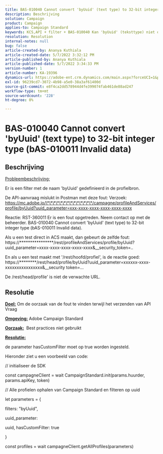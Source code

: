 ```yaml
---
title: BAS-010040 Cannot convert 'byUuid' (text type) to 32-bit integer type (bAS-010011 Invalid data)
description: Beschrijving
solution: Campaign
product: Campaign
applies-to: Campaign Standard
keywords: KCS,API + filter + BAS-010040 Kan 'byUuid' (teksttype) niet omzetten in 32-bits geheel getal (bAS-010011 Ongeldige gegevens)
resolution: Resolution
internal-notes: null
bug: false
article-created-by: Ananya Kuthiala
article-created-date: 5/7/2022 3:32:12 PM
article-published-by: Ananya Kuthiala
article-published-date: 5/7/2022 3:34:33 PM
version-number: 1
article-number: KA-19396
dynamics-url: https://adobe-ent.crm.dynamics.com/main.aspx?forceUCI=1&pagetype=entityrecord&etn=knowledgearticle&id=6bbfd5d7-1ace-ec11-a7b5-0022480a8e40
exl-id: 96239cd7-3072-4b98-a5e0-38a3af61400d
source-git-commit: e8f4ca2dd578944d4fe399074fab461de88ad247
workflow-type: tm+mt
source-wordcount: '228'
ht-degree: 0%

---
```


# BAS-010040 Cannot convert &#39;byUuid&#39; (text type) to 32-bit integer type (bAS-010011 Invalid data)

## Beschrijving


<u>Probleembeschrijving:</u>

Er is een filter met de naam &#39;byUuid&#39; gedefinieerd in de profielbron.

De API-aanvraag mislukt in Postman met deze fout: Verzoek: https://mc.adobe.io/\*\*\*\*\*\*\*\*\*\*\*\*\*\*/campagne/profileAndServices/profile/byUuid?uuid_parameter=xxx-xxxx-xxxx-xxxx-xxxx-xxxx

Reactie: RST-360011 Er is een fout opgetreden. Neem contact op met de beheerder.
BAS-010040 Cannot convert &#39;byUuid&#39; (text type) to 32-bit integer type (bAS-010011 Invalid data).

Als u een test direct in ACS maakt, dan gebeurt de zelfde fout: https://\*\*\*\*\*\*\*\*\*\*\*\*\*\*\*\*/rest/profileAndServices/profile/byUuid?uuid_parameter=xxxx-xxxx-xxxx-xxxx-xxxx&amp;__security_token=..

En als u een test maakt met &#39;/rest/hoofd/profiel&#39;, is de reactie goed: https://\*\*\*\*\*\*\*\*/rest/head/profile/byUuid?uuid_parameter=xxxxxx-xxxx-xxxxxxxxxxxxxxxx&amp;__security token=...

De /rest/head/profile&#39; is niet de verwachte URL.


## Resolutie


<b><u>Doel:</u></b> Om de oorzaak van de fout te vinden terwijl het verzenden van API Vraag

<b><u>Omgeving:</u></b> Adobe Campaign Standard

<b><u>Oorzaak:</u></b>  Best practices niet gebruikt

<b><u>Resolutie:</u></b>



de parameter hasCustomFilter moet op true worden ingesteld.

Hieronder ziet u een voorbeeld van code:

// initialiseer de SDK

const campagneClient = wait CampaignStandard.init(params.huurder, params.apiKey, token)

// Alle profielen ophalen van Campaign Standard en filteren op uuid

let parameters = {

filters: &quot;byUuid&quot;,

uuid_parameter:

uuid, hasCustomFilter: true

}

const profiles = wait campagneClient.getAllProfiles(parameters)
